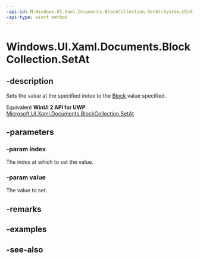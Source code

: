 ```yaml
---
-api-id: M:Windows.UI.Xaml.Documents.BlockCollection.SetAt(System.UInt32,Windows.UI.Xaml.Documents.Block)
-api-type: winrt method
---
```


<!-- Method syntax
public void SetAt(System.UInt32 index, Windows.UI.Xaml.Documents.Block value)
-->

# Windows.UI.Xaml.Documents.BlockCollection.SetAt

## -description
Sets the value at the specified index to the [Block](block.md) value specified.

Equivalent **WinUI 2 API for UWP**: [Microsoft.UI.Xaml.Documents.BlockCollection.SetAt](/windows/winui/api/microsoft.ui.xaml.documents.blockcollection.setat).

## -parameters
### -param index
The index at which to set the value.

### -param value
The value to set.

## -remarks

## -examples

## -see-also
